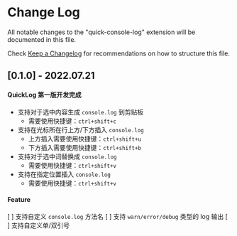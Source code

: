 # Change Log

All notable changes to the "quick-console-log" extension will be documented in this file.

Check [Keep a Changelog](http://keepachangelog.com/) for recommendations on how to structure this file.

## [0.1.0] - 2022.07.21

#### QuickLog 第一版开发完成
- 支持对于选中内容生成 `console.log` 到剪贴板
  - 需要使用快捷键：`ctrl+shift+c`
- 支持在光标所在行上方/下方插入 `console.log`
  - 上方插入需要使用快捷键：`ctrl+shift+u`
  - 下方插入需要使用快捷键：`ctrl+shift+b`
- 支持对于选中词替换成 `console.log` 
  - 需要使用快捷键：`ctrl+shift+v`
- 支持在指定位置插入 `console.log`
  - 需要使用快捷键：`ctrl+shift+v`

#### Feature

[ ] 支持自定义 `console.log` 方法名
[ ] 支持 `warn/error/debug` 类型的 log 输出
[ ] 支持自定义单/双引号